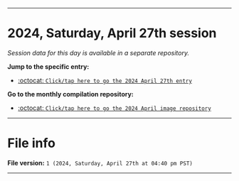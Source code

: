 
***

# 2024, Saturday, April 27th session

_Session data for this day is available in a separate repository._

**Jump to the specific entry:**

- [:octocat: `Click/tap here to go the 2024 April 27th entry`](https://github.com/seanpm2001/SeansLifeArchive_Images_ModernSmurfsVillage_Y2024_V4/tree/SeansLifeArchive_ModernSmurfsVillage_Y2024_V4_Main-dev/04_April/27/)

**Go to the monthly compilation repository:**

- [:octocat: `Click/tap here to go the 2024 April image repository`](https://github.com/seanpm2001/SeansLifeArchive_Images_ModernSmurfsVillage_Y2024_V4/)

***

# File info

**File version:** `1 (2024, Saturday, April 27th at 04:40 pm PST)`

***
